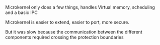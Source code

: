 Microkernel only does a few things, handles Virtual memory, scheduling and a basic IPC

Microkernel is easier to extend, easier to port, more secure.

But it was slow because the communication between the different components required crossing the protection boundaries